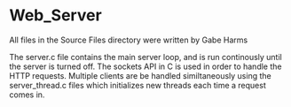 Web_Server
==========

All files in the Source Files directory were written by Gabe Harms

The server.c file contains the main server loop, and is run continously until the server is turned off. The sockets
API in C is used in order to handle the HTTP requests. Multiple clients are be handled similtaneously using the server_thread.c files which initializes new threads each time a request comes in.
